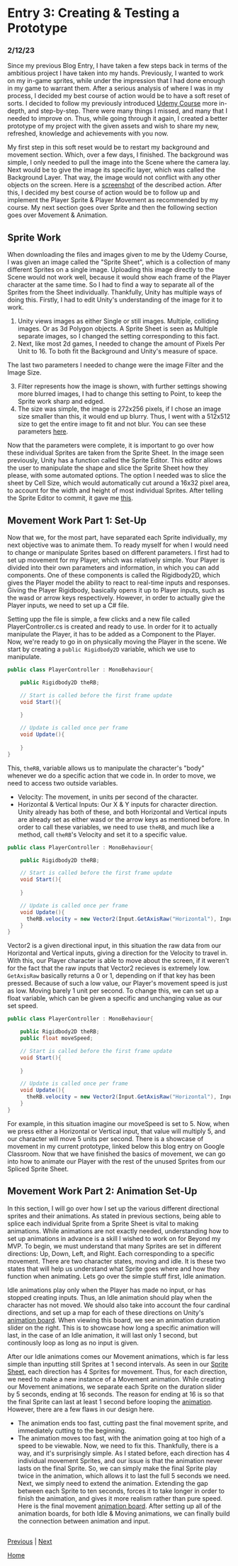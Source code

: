 # Entry 3: Creating & Testing a Prototype
### 2/12/23

Since my previous Blog Entry, I have taken a few steps back in terms of the ambitious project I have taken into my hands. 
Previously, I wanted to work on my in-game sprites, while under the impression that I had done enough in my game to warrant them.
After a serious analysis of where I was in my process, I decided my best course of action would be to have a soft reset of sorts.
I decided to follow my previously introduced [Udemy Course](https://www.udemy.com/course/unity2drpg/) more in-depth, and step-by-step. There were many things I missed, and many that I needed to improve on.
Thus, while going through it again, I created a better prototype of my project with the given assets and wish to share my new, refreshed, knowledge and achievements with you now.

My first step in this soft reset would be to restart my background and movement section. Which, over a few days, I finished. The background was simple, I only needed to pull the image into the Scene where the camera lay. 
Next would be to give the image its specific layer, which was called the Background Layer. That way, the image would not conflict with any other objects on the screen.
Here is a [screenshot](screenshot.png.png) of the described action.
After this, I decided my best course of action would be to follow up and implement the Player Sprite & Player Movement as recommended by my course. My next section goes over Sprite and then the following section goes over Movement & Animation.

## Sprite Work
When downloading the files and images given to me by the Udemy Course, I was given an image called the "Sprite Sheet", which is a collection of many different Sprites on a single image.
Uploading this image directly to the Scene would not work well, because it would show each frame of the Player character at the same time. 
So I had to find a way to separate all of the Sprites from the Sheet individually.
Thankfully, Unity has multiple ways of doing this. 
Firstly, I had to edit Unity's understanding of the image for it to work.
1. Unity views images as either Single or still images. Multiple, colliding images. Or as 3d Polygon objects. A Sprite Sheet is seen as Multiple separate images, so I changed the setting corresponding to this fact.
2. Next, like most 2d games, I needed to change the amount of Pixels Per Unit to 16. To both fit the Background and Unity's measure of space.

The last two parameters I needed to change were the image Filter and the Image Size.

3. Filter represents how the image is shown, with further settings showing more blurred images, I had to change this setting to Point, to keep the Sprite work sharp and edged.
4. The size was simple, the image is 272x256 pixels, if I chose an image size smaller than this, it would end up blurry. Thus, I went with a 512x512 size to get the entire image to fit and not blur. 
You can see these parameters [here](parameters.png).

Now that the parameters were complete, it is important to go over how these individual Sprites are taken from the Sprite Sheet.
In the image seen previously, Unity has a function called the Sprite Editor. This editor allows the user to manipulate the shape and slice the Sprite Sheet how they please, with some automated options.
The option I needed was to slice the sheet by Cell Size, which would automatically cut around a 16x32 pixel area, to account for the width and height of most individual Sprites.
After telling the Sprite Editor to commit, it gave me [this](falseSpriteSheet.png).

## Movement Work Part 1: Set-Up
Now that we, for the most part, have separated each Sprite individually, my next objective was to animate them. To ready myself for when I would need to change or manipulate Sprites based on different parameters.
I first had to set up movement for my Player, which was relatively simple.
Your Player is divided into their own parameters and information, in which you can add components.
One of these components is called the Rigidbody2D, which gives the Player model the ability to react to real-time inputs and responses.
Giving the Player Rigidbody, basically opens it up to Player inputs, such as the wasd or arrow keys respectively.
However, in order to actually give the Player inputs, we need to set up a C# file.

Setting upp the file is simple, a few clicks and a new file called PlayerController.cs is created and ready to use.
In order for it to actually manipulate the Player, it has to be added as a Component to the Player.
Now, we're ready to go in on physically moving the Player in the scene.
We start by creating a `public Rigidbody2D` variable, which we use to manipulate.

```C#
public class PlayerController : MonoBehaviour{

    public Rigidbody2D theRB;

    // Start is called before the first frame update
    void Start(){
        
    }

    // Update is called once per frame
    void Update(){
    
    }
}
```
This, `theRB`, variable allows us to manipulate the character's "body" whenever we do a specific action that we code in.
In order to move, we need to access two outside variables.
- Velocity: The movement, in units per second of the character.
- Horizontal & Vertical Inputs: Our X & Y inputs for character direction.
Unity already has both of these, and both Horizontal and Vertical inputs are already set as either wasd or the arrow keys as mentioned before.
In order to call these variables, we need to use `theRB`, and much like a method, call `theRB`'s Velocity and set it to a specific value.

```C#
public class PlayerController : MonoBehaviour{

    public Rigidbody2D theRB;

    // Start is called before the first frame update
    void Start(){
        
    }

    // Update is called once per frame
    void Update(){
      theRB.velocity = new Vector2(Input.GetAxisRaw("Horizontal"), Input.GetAxisRaw("Vertical"));
    }
}
```
Vector2 is a given directional input, in this situation the raw data from our Horizontal and Vertical inputs, giving a direction for the Velocity to travel in.
With this, our Player character is able to move about the screen, if it weren't for the fact that the raw inputs that Vector2 recieves is extremely low.
`GetAxisRaw` basically returns a 0 or 1, depending on if that key has been pressed.
Because of such a low value, our Player's movement speed is just as low. Moving barely 1 unit per second.
To change this, we can set up a float variable, which can be given a specific and unchanging value as our set speed.

```C#
public class PlayerController : MonoBehaviour{

    public Rigidbody2D theRB;
    public float moveSpeed;

    // Start is called before the first frame update
    void Start(){
        
    }

    // Update is called once per frame
    void Update(){
      theRB.velocity = new Vector2(Input.GetAxisRaw("Horizontal"), Input.GetAxisRaw("Vertical")) * moveSpeed;
    }
}
```
For example, in this situation imagine our moveSpeed is set to 5. Now, when we press either a Horizontal or Vertical input, that value will multiply 5, and our character will move 5 units per second.
There is a showcase of movement in my current prototype, linked below this blog entry on Google Classroom.
Now that we have finished the basics of movement, we can go into how to animate our Player with the rest of the unused Sprites from our Spliced Sprite Sheet.

## Movement Work Part 2: Animation Set-Up
In this section, I will go over how I set up the various different directional sprites and their animations. 
As stated in previous sections, being able to splice each individual Sprite from a Sprite Sheet is vital to making animations.
While animations are not exactly needed, understanding how to set up animations in advance is a skill I wished to work on for Beyond my MVP.
To begin, we must understand that many Sprites are set in different directions: Up, Down, Left, and Right. Each corresponding to a specific movement.
There are two character states, moving and idle. It is these two states that will help us understand what Sprite goes where and how they function when animating.
Lets go over the simple stuff first, Idle animation.

Idle animations play only when the Player has made no input, or has stopped creating inputs.
Thus, an Idle animation should play when the character has not moved. We should also take into account the four cardinal directions, and set up a map for each of these directions on Unity's [animation board](idleAnimationBoard.png).
When viewing this board, we see an animation duration slider on the right. This is to showcase how long a specific animation will last, in the case of an Idle animation, it will last only 1 second, but continously loop as long as no input is given.

After our Idle animations comes our Movement animations, which is far less simple than inputting still Sprites at 1 second intervals.
As seen in our [Sprite Sheet](falseSpriteSheet.png), each direction has 4 Sprites for movement. Thus, for each direction, we need to make a new instance of a Movement animation.
While creating our Movement animations, we separate each Sprite on the duration slider by 5 seconds, ending at 16 seconds. The reason for ending at 16 is so that the final Sprite can last at least 1 second before looping the [animation](moveAnim.png).
However, there are a few flaws in our design here.
- The animation ends too fast, cutting past the final movement sprite, and immediately cutting to the beginning.
- The animation moves too fast, with the animation going at too high of a speed to be viewable.
Now, we need to fix this. Thankfully, there is a way, and it's surprisingly simple.
As I stated before, each direction has 4 individual movement Sprites, and our issue is that the animation never lasts on the final Sprite.
So, we can simply make the final Sprite play twice in the animation, which allows it to last the full 5 seconds we need.
Next, we simply need to extend the animation. Extending the gap between each Sprite to ten seconds, forces it to take longer in order to finish the animation, and gives it more realism rather than pure speed.
Here is the final movement [animation board](finalMoveAnim.png).
After setting up all of the animation boards, for both Idle & Moving animations, we can finally build the connection between animation and input.

## 

[Previous](entry02.md) | [Next](entry04.md)

[Home](../README.md)
